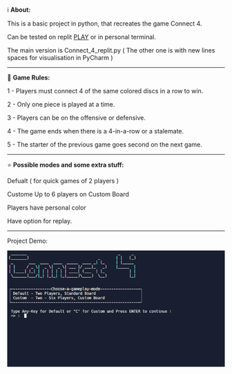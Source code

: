  ℹ️ **About:**

This is a basic project in python, that recreates the game Connect 4.

Can be tested on replit [PLAY](https://replit.com/@IvayloStoyanov/Connect-4) or in personal terminal.

The main version is Connect_4_replit.py  ( The other one is with new lines spaces for visualisation in PyCharm )

---

📓 **Game Rules:**

1 - Players must connect 4 of the same colored discs in a row to win. 

2 - Only one piece is played at a time.

3 - Players can be on the offensive or defensive.

4 - The game ends when there is a 4-in-a-row or a stalemate.

5 - The starter of the previous game goes second on the next game.

---

⭐ **Possible modes and some extra stuff:**

Defualt ( for quick games of 2 players )

Custome  Up to 6 players on Custom Board

Players have personal color

Have option for replay.

---

Project Demo:

![](demo.gif)
